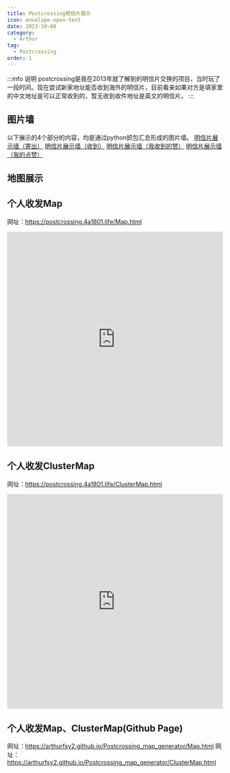 ```yaml
---
title: Postcrossing明信片展示
icon: envelope-open-text
date: 2023-10-08
category:
  - Arthur
tag:
  - Postcrossing
order: 1
---
```

:::info 说明
postcrossing是我在2013年就了解到的明信片交换的项目，当时玩了一段时间。现在尝试新家地址能否收到海外的明信片，目前看来如果对方是填家里的中文地址是可以正常收到的，暂无收到收件地址是英文的明信片。
:::

## 图片墙
   以下展示的4个部分的内容，均是通过python抓包汇总形成的图片墙。
[明信片展示墙（寄出）](/Arthur/postcrossing/sent)
[明信片展示墙（收到）](/Arthur/postcrossing/received)
[明信片展示墙（我收到的赞）](/Arthur/postcrossing/popular)
[明信片展示墙（我的点赞）](/Arthur/postcrossing/favourites)


## 地图展示

## 个人收发Map
网址：https://postcrossing.4a1801.life/Map.html
<iframe 
src="https://postcrossing.4a1801.life/Map.html" 
frameborder=0
height=500
width=100%
seamless=seamless
scrolling=auto
></iframe>

## 个人收发ClusterMap
网址：https://postcrossing.4a1801.life/ClusterMap.html
<iframe 
src="https://postcrossing.4a1801.life/ClusterMap.html" 
frameborder=0
height=500
width=100%
seamless=seamless
scrolling=auto
></iframe>


## 个人收发Map、ClusterMap(Github Page)
网址：https://arthurfsy2.github.io/Postcrossing_map_generator/Map.html
网址：https://arthurfsy2.github.io/Postcrossing_map_generator/ClusterMap.html
